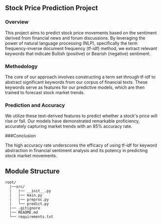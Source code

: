 ## Stock Price Prediction Project

### Overview

This project aims to predict stock price movements based on the sentiment derived from financial news and forum discussions. By leveraging the power of natural language processing (NLP), specifically the term frequency-inverse document frequency (tf-idf) method, we extract relevant keywords that indicate Bullish (positive) or Bearish (negative) sentiment.

### Methodology

The core of our approach involves constructing a term set through tf-idf to abstract significant keywords from our corpus of financial texts. These keywords serve as features for our predictive models, which are then trained to forecast stock market trends.

### Prediction and Accuracy

We utilize these text-derived features to predict whether a stock's price will rise or fall. Our models have demonstrated remarkable proficiency, accurately capturing market trends with an 85% accuracy rate.

###Conclusion

The high accuracy rate underscores the efficacy of using tf-idf for keyword abstraction in financial sentiment analysis and its potency in predicting stock market movements.

## Module Structure

```plaintext
root/
  |──src/
  |   |── __init__.py
  |   |── main.py
  |   |── preproc.py
  |   └── predict.py  
  |── .gitignore
  |── README.md
  └── requirements.txt
```
